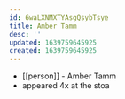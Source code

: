 ```yaml
---
id: 6waLXNMXTYAsgQsybTsye
title: Amber Tamm
desc: ''
updated: 1639759645925
created: 1639759645925
---
```



- [[person]] - Amber Tamm
- appeared 4x at the stoa
